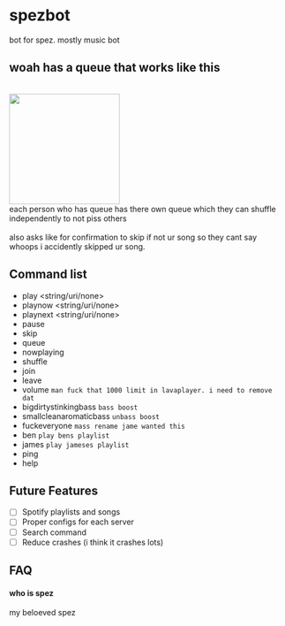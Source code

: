 
# spezbot

bot for spez. mostly music bot


## woah has a queue that works like this
</br>
<image display="block" width=200px height=200px src="https://user-images.githubusercontent.com/38333275/155885217-e6b4dd88-261b-4a82-98c6-7fd18f844eb5.png">
 </br>
each person who has queue has there own queue which they can shuffle independently to not piss others
 </br>
  </br>
also asks like for confirmation to skip if not ur song so they cant say whoops i accidently skipped ur song.

## Command list
- play <string/uri/none>
- playnow <string/uri/none>
- playnext <string/uri/none>
- pause
- skip
- queue
- nowplaying
- shuffle
- join
- leave
- volume `man fuck that 1000 limit in lavaplayer. i need to remove dat`
- bigdirtystinkingbass `bass boost`
- smallcleanaromaticbass `unbass boost`
- fuckeveryone `mass rename jame wanted this`
- ben `play bens playlist`
- james `play jameses playlist`
- ping
- help
## Future Features

- [ ] Spotify playlists and songs
- [ ] Proper configs for each server
- [ ] Search command
- [ ] Reduce crashes (i think it crashes lots)
## FAQ

#### who is spez

my beloeved spez


